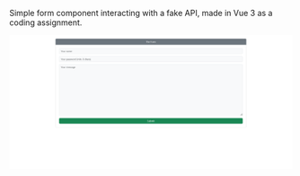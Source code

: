 Simple form component interacting with a fake API, made in Vue 3 as a coding assignment.

![Index page](/screenshots/1.png)
